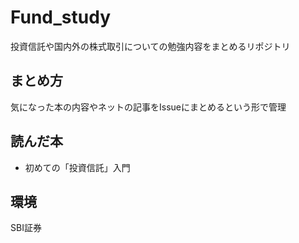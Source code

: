 # Fund_study
投資信託や国内外の株式取引についての勉強内容をまとめるリポジトリ

## まとめ方
気になった本の内容やネットの記事をIssueにまとめるという形で管理

## 読んだ本
- 初めての「投資信託」入門

## 環境
SBI証券
